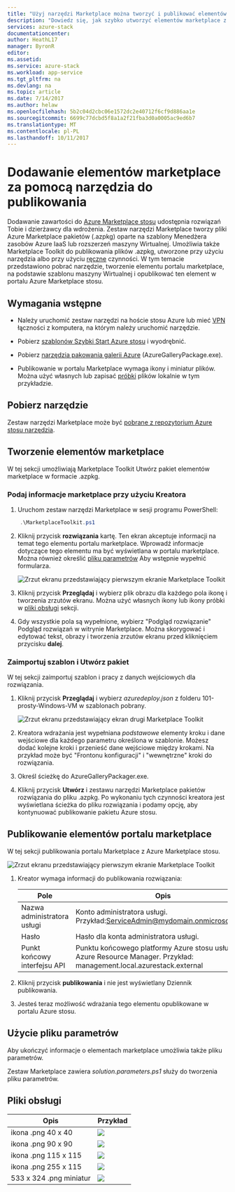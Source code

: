 ```yaml
---
title: "Użyj narzędzi Marketplace można tworzyć i publikować elementów marketplace | Dokumentacja firmy Microsoft"
description: "Dowiedz się, jak szybko utworzyć elementów marketplace z publikowaniem Toolkit"
services: azure-stack
documentationcenter: 
author: HeathL17
manager: ByronR
editor: 
ms.assetid: 
ms.service: azure-stack
ms.workload: app-service
ms.tgt_pltfrm: na
ms.devlang: na
ms.topic: article
ms.date: 7/14/2017
ms.author: helaw
ms.openlocfilehash: 5b2c04d2cbc06e1572dc2e40712f6cf9d886aa1e
ms.sourcegitcommit: 6699c77dcbd5f8a1a2f21fba3d0a0005ac9ed6b7
ms.translationtype: MT
ms.contentlocale: pl-PL
ms.lasthandoff: 10/11/2017
---
```

#  <a name="add-marketplace-items-using-publishing-tool"></a>Dodawanie elementów marketplace za pomocą narzędzia do publikowania
Dodawanie zawartości do [Azure Marketplace stosu](azure-stack-marketplace.md) udostępnia rozwiązań Tobie i dzierżawcy dla wdrożenia.  Zestaw narzędzi Marketplace tworzy pliki Azure Marketplace pakietów (.azpkg) oparte na szablony Menedżera zasobów Azure IaaS lub rozszerzeń maszyny Wirtualnej.  Umożliwia także Marketplace Toolkit do publikowania plików .azpkg, utworzone przy użyciu narzędzia albo przy użyciu [ręczne](azure-stack-create-and-publish-marketplace-item.md) czynności.  W tym temacie przedstawiono pobrać narzędzie, tworzenie elementu portalu marketplace, na podstawie szablonu maszyny Wirtualnej i opublikować ten element w portalu Azure Marketplace stosu.     


## <a name="prerequisites"></a>Wymagania wstępne
 - Należy uruchomić zestaw narzędzi na hoście stosu Azure lub mieć [VPN](azure-stack-connect-azure-stack.md#connect-to-azure-stack-with-vpn) łączności z komputera, na którym należy uruchomić narzędzie.

 - Pobierz [szablonów Szybki Start Azure stosu](https://github.com/Azure/AzureStack-QuickStart-Templates/archive/master.zip) i wyodrębnić.

 - Pobierz [narzędzia pakowania galerii Azure](http://aka.ms/azurestackmarketplaceitem) (AzureGalleryPackage.exe). 

 - Publikowanie w portalu Marketplace wymaga ikony i miniatur plików.  Można użyć własnych lub zapisać [próbki](azure-stack-marketplace-publisher.md#support-files) plików lokalnie w tym przykładzie.

## <a name="download-the-tool"></a>Pobierz narzędzie
Zestaw narzędzi Marketplace może być [pobrane z repozytorium Azure stosu narzędzia](azure-stack-powershell-download.md).


##  <a name="create-marketplace-items"></a>Tworzenie elementów marketplace
W tej sekcji umożliwiają Marketplace Toolkit Utwórz pakiet elementów marketplace w formacie .azpkg.  

### <a name="provide-marketplace-information-with-wizard"></a>Podaj informacje marketplace przy użyciu Kreatora
1. Uruchom zestaw narzędzi Marketplace w sesji programu PowerShell:
```PowerShell
    .\MarketplaceToolkit.ps1
```

2. Kliknij przycisk **rozwiązania** kartę.  Ten ekran akceptuje informacji na temat tego elementu portalu marketplace. Wprowadź informacje dotyczące tego elementu ma być wyświetlana w portalu marketplace.  Można również określić [pliku parametrów](azure-stack-marketplace-publisher.md#use-a-parameters-file) Aby wstępnie wypełnić formularza.  
    
    ![Zrzut ekranu przedstawiający pierwszym ekranie Marketplace Toolkit](./media/azure-stack-marketplace-publisher/image7.png)
3. Kliknij przycisk **Przeglądaj** i wybierz plik obrazu dla każdego pola ikonę i tworzenia zrzutów ekranu.  Można użyć własnych ikony lub ikony próbki w [pliki obsługi](azure-stack-marketplace-publisher.md#support-files) sekcji.
4. Gdy wszystkie pola są wypełnione, wybierz "Podgląd rozwiązanie" Podgląd rozwiązań w witrynie Marketplace.  Można skorygować i edytować tekst, obrazy i tworzenia zrzutów ekranu przed kliknięciem przycisku **dalej**.  

### <a name="import-template-and-create-package"></a>Zaimportuj szablon i Utwórz pakiet
W tej sekcji zaimportuj szablon i pracy z danych wejściowych dla rozwiązania.

1.  Kliknij przycisk **Przeglądaj** i wybierz *azuredeploy.json* z folderu 101-prosty-Windows-VM w szablonach pobrany.

    ![Zrzut ekranu przedstawiający ekran drugi Marketplace Toolkit](./media/azure-stack-marketplace-publisher/image8.png)
2.  Kreatora wdrażania jest wypełniana *podstawowe* elementy kroku i dane wejściowe dla każdego parametru określona w szablonie.  Możesz dodać kolejne kroki i przenieść dane wejściowe między krokami.  Na przykład może być "Frontonu konfiguracji" i "wewnętrzne" kroki do rozwiązania.
3.  Określ ścieżkę do AzureGalleryPackager.exe.  
4.  Kliknij przycisk **Utwórz** i zestawu narzędzi Marketplace pakietów rozwiązania do pliku .azpkg.  Po wykonaniu tych czynności kreatora jest wyświetlana ścieżka do pliku rozwiązania i podamy opcję, aby kontynuować publikowanie pakietu Azure stosu.


## <a name="publish-marketplace-items"></a>Publikowanie elementów portalu marketplace
W tej sekcji publikowania portalu Marketplace z Azure Marketplace stosu.

![Zrzut ekranu przedstawiający pierwszym ekranie Marketplace Toolkit](./media/azure-stack-marketplace-publisher/image9.png)

1.  Kreator wymaga informacji do publikowania rozwiązania:
    
    |Pole|Opis|
    |-----|-----|
    | Nazwa administratora usługi | Konto administratora usługi.  Przykład:ServiceAdmin@mydomain.onmicrosoft.com |
    | Hasło | Hasło dla konta administratora usługi. |
    | Punkt końcowy interfejsu API | Punktu końcowego platformy Azure stosu usługi Azure Resource Manager.  Przykład: management.local.azurestack.external |
2.  Kliknij przycisk **publikowania** i nie jest wyświetlany Dziennik publikowania.
3.  Jesteś teraz możliwość wdrażania tego elementu opublikowane w portalu Azure stosu.


## <a name="use-a-parameters-file"></a>Użycie pliku parametrów
Aby ukończyć informacje o elementach marketplace umożliwia także pliku parametrów.  

Zestaw Marketplace zawiera *solution.parameters.ps1* służy do tworzenia pliku parametrów.


## <a name="support-files"></a>Pliki obsługi
| Opis | Przykład |
| ----- | ----- |
| ikona .png 40 x 40 | ![](./media/azure-stack-marketplace-publisher/image1.png) |
| ikona .png 90 x 90 | ![](./media/azure-stack-marketplace-publisher/image2.png) |
| ikona .png 115 x 115 | ![](./media/azure-stack-marketplace-publisher/image3.png) |
| ikona .png 255 x 115 | ![](./media/azure-stack-marketplace-publisher/image4.png) |
| 533 x 324 .png miniatur | ![](./media/azure-stack-marketplace-publisher/image5.png) |


